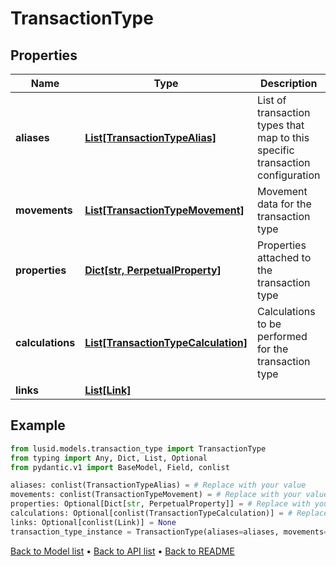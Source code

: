 # TransactionType

## Properties
Name | Type | Description | Notes
------------ | ------------- | ------------- | -------------
**aliases** | [**List[TransactionTypeAlias]**](TransactionTypeAlias.md) | List of transaction types that map to this specific transaction configuration | 
**movements** | [**List[TransactionTypeMovement]**](TransactionTypeMovement.md) | Movement data for the transaction type | 
**properties** | [**Dict[str, PerpetualProperty]**](PerpetualProperty.md) | Properties attached to the transaction type | [optional] 
**calculations** | [**List[TransactionTypeCalculation]**](TransactionTypeCalculation.md) | Calculations to be performed for the transaction type | [optional] 
**links** | [**List[Link]**](Link.md) |  | [optional] 
## Example

```python
from lusid.models.transaction_type import TransactionType
from typing import Any, Dict, List, Optional
from pydantic.v1 import BaseModel, Field, conlist

aliases: conlist(TransactionTypeAlias) = # Replace with your value
movements: conlist(TransactionTypeMovement) = # Replace with your value
properties: Optional[Dict[str, PerpetualProperty]] = # Replace with your value
calculations: Optional[conlist(TransactionTypeCalculation)] = # Replace with your value
links: Optional[conlist(Link)] = None
transaction_type_instance = TransactionType(aliases=aliases, movements=movements, properties=properties, calculations=calculations, links=links)

```

[Back to Model list](../README.md#documentation-for-models) &#8226; [Back to API list](../README.md#documentation-for-api-endpoints) &#8226; [Back to README](../README.md)

